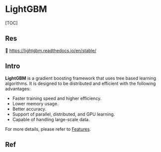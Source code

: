 # LightGBM

[TOC]



## Res
📂 https://lightgbm.readthedocs.io/en/stable/



## Intro
**LightGBM** is a gradient boosting framework that uses tree based learning algorithms. It is designed to be distributed and efficient with the following advantages:
- Faster training speed and higher efficiency.
- Lower memory usage.
- Better accuracy.
- Support of parallel, distributed, and GPU learning.
- Capable of handling large-scale data.

For more details, please refer to [Features](https://lightgbm.readthedocs.io/en/stable/Features.html).



## Ref


